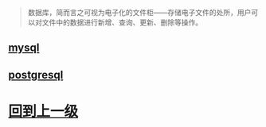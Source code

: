 



> 数据库，简而言之可视为电子化的文件柜——存储电子文件的处所，用户可以对文件中的数据进行新增、查询、更新、删除等操作。





## [mysql](./mysql/index.md)

## [postgresql](./postgresql/index.md)





























# [回到上一级](../README.md)